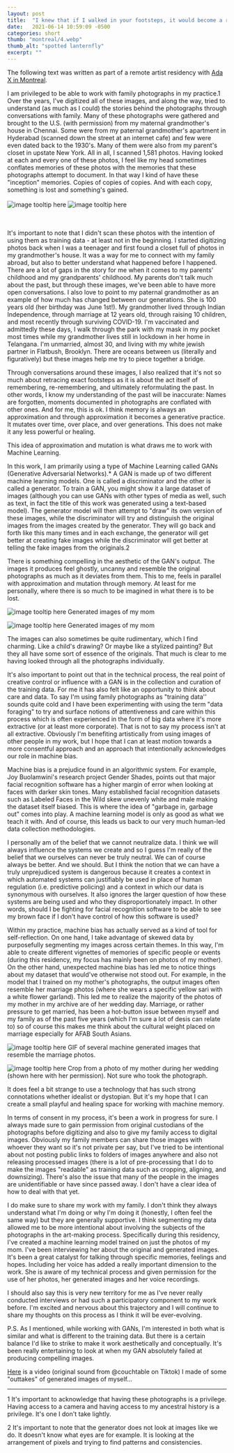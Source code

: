 ```yaml
---
layout: post
title:  "I knew that if I walked in your footsteps, it would become a ritual: Dispatches from a remote residency at Ada X"
date:   2021-06-14 10:59:09 -0500
categories: short
thumb: "montreal/4.webp"
thumb_alt: "spotted lanternfly"
excerpt: ""
---
```

The following text was written as part of a remote artist residency with [Ada X in Montreal](https://www.ada-x.org/en/activities/i-knew-that-if-i-walked-in-your-footsteps-it-would-become-a-ritual-aarati-akkapeddi/).

I am privileged to be able to work with family photographs in my practice.1 Over the years, I've digitized all of these images, and along the way, tried to understand (as much as I could) the stories behind the photographs through conversations with family. Many of these photographs were gathered and brought to the U.S. (with permission) from my maternal grandmother's house in Chennai. Some were from my paternal grandmother's apartment in Hyderabad (scanned down the street at an internet cafe) and few were even dated back to the 1930's. Many of them were also from my parent's closet in upstate New York. All in all, I scanned 1,581 photos. Having looked at each and every one of these photos, I feel like my head sometimes conflates memories of these photos with the memories that these photographs attempt to document. In that way I kind of have these "inception" memories. Copies of copies of copies. And with each copy, something is lost and something's gained. <br><br>
![image tooltip here](/fieldnotes/assets/images/montreal/1.webp)
![image tooltip here](/fieldnotes/assets/images/montreal/2.webp)

<br><br>
It's important to note that I didn't scan these photos with the intention of using them as training data - at least not in the beginning. I started digitizing photos back when I was a teenager and first found a closet full of photos in my grandmother's house. It was a way for me to connect with my family abroad, but also to better understand what happened before I happened. There are a lot of gaps in the story for me when it comes to my parents' childhood and my grandparents' childhood. My parents don't talk much about the past, but through these images, we've been able to have more open conversations. I also love to point to my paternal grandmother as an example of how much has changed between our generations. She is 100 years old (her birthday was June 1st!). My grandmother lived through Indian Independence, through marriage at 12 years old, through raising 10 children, and most recently through surviving COVID-19. I'm vaccinated and admittedly these days, I walk through the park with my mask in my pocket most times while my grandmother lives still in lockdown in her home in Telangana. I'm unmarried, almost 30, and living with my white jewish partner in Flatbush, Brooklyn. There are oceans between us (literally and figuratively) but these images help me try to piece together a bridge. 

Through conversations around these images, I also realized that it's not so much about retracing exact footsteps as it is about the act itself of remembering, re-remembering, and ultimately reformulating the past. In other words, I know my understanding of the past will be inaccurate: Names are forgotten, moments documented in photographs are conflated with other ones. And for me, this is ok. I think memory is always an approximation and through approximation it becomes a generative practice. It mutates over time, over place, and over generations. This does not make it any less powerful or healing.

This idea of approximation and mutation is what draws me to work with Machine Learning. 


In this work, I am primarily using a type of Machine Learning called GANs (Generative Adversarial Networks).* A GAN is made up of two different machine learning models. One is called a discriminator and the other is called a generator. To train a GAN, you might show it a large dataset of images (although you can use GANs with other types of media as well, such as text, in fact the title of this work was generated using a text-based model). The generator model will then attempt to "draw" its own version of these images, while the discriminator will try and distinguish the original images from the images created by the generator. They will go back and forth like this many times and in each exchange, the generator will get better at creating fake images while the discriminator will get better at telling the fake images from the originals.2

There is something compelling in the aesthetic of the GAN's output. The images it produces feel ghostly, uncanny and resemble the original photographs as much as it deviates from them. This to me, feels in parallel with approximation and mutation through memory. At least for me personally, where there is so much to be imagined in what there is to be lost.


![image tooltip here](/fieldnotes/assets/images/montreal/3.webp)
<span>Generated images of my mom</span>

![image tooltip here](/fieldnotes/assets/images/montreal/4.webp)
<span>Generated images of my mom</span>

The images can also sometimes be quite rudimentary, which I find charming. Like a child's drawing? Or maybe like a stylized painting? But they all have some sort of essence of the originals. That much is clear to me having looked through all the photographs individually. 

It's also important to point out that in the technical process, the real point of creative control or influence with a GAN is in the collection and curation of the training data. For me it has also felt like an opportunity to think about care and data. To say I'm using family photographs as "training data'' sounds quite cold and I have been experimenting with using the term "data foraging" to try and surface notions of attentiveness and care within this process which is often experienced in the form of big data where it's more extractive (or at least more corporate). That is not to say my process isn't at all extractive. Obviously I'm benefiting artistically from using images of other people in my work, but I hope that I can at least motion towards a more consentful approach and an approach that intentionally acknowledges our role in machine bias. 

Machine bias is a prejudice found in an algorithmic system. For example, Joy Buolamwini's research project Gender Shades, points out that major facial recognition software has a higher margin of error when looking at faces with darker skin tones. Many established facial recognition datasets such as Labeled Faces in the Wild skew unevenly white and male making the dataset itself biased. This is where the idea of "garbage in, garbage out" comes into play. A machine learning model is only as good as what we teach it with. And of course, this leads us back to our very much human-led data collection methodologies. 

I personally am of the belief that we cannot neutralize data.  I think we will always influence the systems we create and so I guess I'm really of the belief that we ourselves can never be truly neutral. We can of course always be better. And we should. But I think the notion that we can have a truly unprejudiced system is dangerous because it creates a context in which automated systems can justifiably be used in place of human regulation (i.e. predictive policing) and a context in which our data is synonymous with ourselves. It also ignores the larger question of how these systems are being used and who they disproportionately impact. In other words, should I be fighting for facial recognition software to be able to see my brown face if I don't have control of how this software is used? 

Within my practice, machine bias has actually served as a kind of tool for self-reflection. On one hand, I take advantage of skewed data by purposefully segmenting my images across certain themes. In this way, I'm able to create different vignettes of memories of specific people or events (during this residency, my focus has mainly been on photos of my mother). On the other hand, unexpected machine bias has led me to notice things about my dataset that would've otherwise not stood out. For example, in the model that I trained on my mother's photographs, the output images often resemble her marriage photos (where she wears a specific yellow sari with a white flower garland). This led me to realize the majority of the photos of my mother in my archive are of her wedding day. Marriage, or rather pressure to get married, has been a hot-button issue between myself and my family as of the past five years (which I'm sure a lot of desis can relate to) so of course this makes me think about the cultural weight placed on marriage especially for AFAB South Asians. 

![image tooltip here](/fieldnotes/assets/images/montreal/4.webp)
<span>GIF of several machine generated images that resemble the marriage photos.</span>

![image tooltip here](/fieldnotes/assets/images/montreal/4.webp)
<span>Crop from a photo of my mother during her wedding (shown here with her permission). Not sure who took the photograph.</span>

It does feel a bit strange to use a technology that has such strong connotations whether idealist or dystopian. But it's my hope that I can create a small playful and healing space for working with machine memory. 

In terms of consent in my process, it's been a work in progress for sure. I always made sure to gain permission from original custodians of the photographs before digitizing and also to give my family access to digital images. Obviously my family members can share those images with whoever they want so it's not private per say, but I've tried to be intentional about not posting public links to folders of images anywhere and also not releasing processed images (there is a lot of pre-processing that I do to make the images "readable" as training data such as cropping, aligning, and downsizing). There's also the issue that many of the people in the images are unidentifiable or have since passed away.  I don't have a clear idea of how to deal with that yet.

I do make sure to share my work with my family. I don't think they always understand what I'm doing or why I'm doing it (honestly, I often feel the same way) but they are generally supportive. I think segmenting my data allowed me to be more intentional about involving the subjects of the photographs in the art-making process. Specifically during this residency, I've created a machine learning model trained on just the photos of my mom. I've been interviewing her about the original and generated images. It's been a great catalyst for talking through specific memories, feelings and hopes. Including her voice has added a really important dimension to the work. She is aware of my technical process and given permission for the use of her photos, her generated images and her voice recordings.

I should also say this is very new territory for me as I've never really conducted interviews or had such a participatory component to my work before. I'm excited and nervous about this trajectory and I will continue to share my thoughts on this process as I think it will be ever-evolving.

P.S. As I mentioned, while working with GANs, I'm interested in both what is similar and what is different to the training data. But there is a certain balance I'd like to strike to make it work aesthetically and conceptually.  It's been really entertaining to look at when my GAN absolutely failed at producing compelling images.

[Here](https://drive.google.com/file/d/1ToQrSPcyZWrwJUV4b9RmDQtAByvrG1vI/view) is a video (original sound from @couchtable on Tiktok) I made of some "outtakes" of generated images of myself...

----------

1 It's important to acknowledge that having these photographs is a privilege. Having access to a camera and having access to my ancestral history is a privilege. It's one I don't take lightly.

2 It's important to note that the generator does not look at images like we do. It doesn't know what eyes are for example. It is looking at the arrangement of pixels and trying to find patterns and consistencies. 

